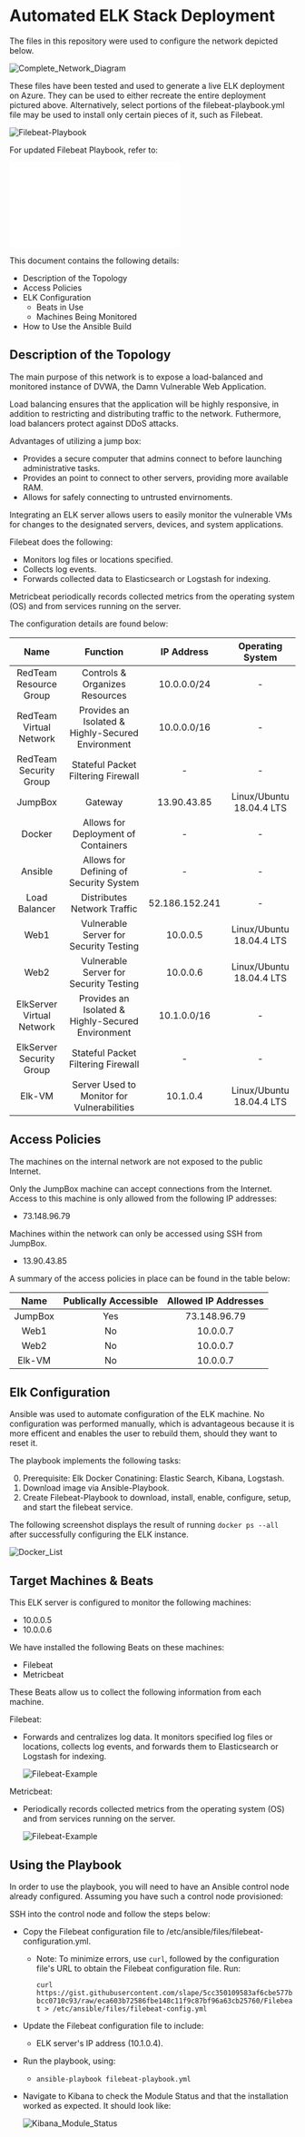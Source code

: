 # **Automated ELK Stack Deployment**

The files in this repository were used to configure the network depicted below.

![Complete_Network_Diagram](Images/Complete_Network_Diagram.png)

These files have been tested and used to generate a live ELK deployment on Azure. They can be used to either recreate the entire deployment pictured above. Alternatively, select portions of the filebeat-playbook.yml file may be used to install only certain pieces of it, such as Filebeat.

![Filebeat-Playbook](Images/Filebeat-Playbook.png)

For updated Filebeat Playbook, refer to:

![Filebeat-Playbook](Markdown-Files/Filebeat-Playbook.md)

This document contains the following details:
- Description of the Topology
- Access Policies
- ELK Configuration
  - Beats in Use
  - Machines Being Monitored
- How to Use the Ansible Build

## **Description of the Topology**

The main purpose of this network is to expose a load-balanced and monitored instance of DVWA, the Damn Vulnerable Web Application.

Load balancing ensures that the application will be highly responsive, in addition to restricting and distributing traffic to the network. Futhermore, load balancers protect against DDoS attacks.

Advantages of utilizing a jump box:
  - Provides a secure computer that admins connect to before launching administrative tasks.
  - Provides an point to connect to other servers, providing more available RAM.
  - Allows for safely connecting to untrusted envirnoments.

Integrating an ELK server allows users to easily monitor the vulnerable VMs for changes to the designated servers, devices, and system applications.

Filebeat does the following:
  - Monitors log files or locations specified.
  - Collects log events.
  - Forwards collected data to Elasticsearch or Logstash for indexing.

Metricbeat periodically records collected metrics from the operating system (OS) and from services running on the server.

The configuration details are found below:

|          **Name**         	|                    **Function**                   	| **IP Address** 	|   **Operating System**   	|
|:-------------------------:	|:-------------------------------------------------:	|:--------------:	|:------------------------:	|
|   RedTeam Resource Group  	|           Controls & Organizes Resources          	|   10.0.0.0/24  	|             -            	|
|  RedTeam Virtual Network  	| Provides an Isolated & Highly-Secured Environment 	|   10.0.0.0/16  	|             -            	|
|   RedTeam Security Group  	|         Stateful Packet Filtering Firewall        	|        -       	|             -            	|
|          JumpBox          	|                      Gateway                      	|   13.90.43.85  	| Linux/Ubuntu 18.04.4 LTS 	|
|           Docker          	|        Allows for Deployment of Containers        	|        -       	|             -            	|
|          Ansible          	|       Allows for Defining of Security System      	|        -       	|             -            	|
|       Load Balancer       	|            Distributes Network Traffic            	| 52.186.152.241 	|             -            	|
|            Web1           	|       Vulnerable Server for Security Testing      	|    10.0.0.5    	| Linux/Ubuntu 18.04.4 LTS 	|
|            Web2           	|       Vulnerable Server for Security Testing      	|    10.0.0.6    	| Linux/Ubuntu 18.04.4 LTS 	|
| ElkServer Virtual Network 	| Provides an Isolated & Highly-Secured Environment 	|   10.1.0.0/16  	|             -            	|
|  ElkServer Security Group 	|         Stateful Packet Filtering Firewall        	|        -       	|             -            	|
|           Elk-VM          	|     Server Used to Monitor for Vulnerabilities    	|    10.1.0.4    	| Linux/Ubuntu 18.04.4 LTS 	|


## **Access Policies**

The machines on the internal network are not exposed to the public Internet. 

Only the JumpBox machine can accept connections from the Internet. Access to this machine is only allowed from the following IP addresses:
- 73.148.96.79

Machines within the network can only be accessed using SSH from JumpBox.
- 13.90.43.85

A summary of the access policies in place can be found in the table below:

| **Name** 	| **Publically Accessible** 	| **Allowed IP Addresses** 	|
|:--------:	|:-------------------------:	|:------------------------:	|
|  JumpBox 	|            Yes            	|       73.148.96.79       	|
|   Web1   	|             No            	|         10.0.0.7         	|
|   Web2   	|             No            	|         10.0.0.7         	|
|  Elk-VM  	|             No            	|         10.0.0.7         	|

## **Elk Configuration**

Ansible was used to automate configuration of the ELK machine. No configuration was performed manually, which is advantageous because it is more efficent and enables the user to rebuild them, should they want to reset it.

The playbook implements the following tasks:

0. Prerequisite: Elk Docker Conatining: Elastic Search, Kibana, Logstash.
1. Download image via Ansible-Playbook.
2. Create Filebeat-Playbook to download, install, enable, configure, setup, and start the filebeat service.

The following screenshot displays the result of running `docker ps --all` after successfully configuring the ELK instance.

![Docker_List](Images/Docker_List.png)


## Target Machines & Beats
This ELK server is configured to monitor the following machines:
- 10.0.0.5
- 10.0.0.6

We have installed the following Beats on these machines:
- Filebeat
- Metricbeat

These Beats allow us to collect the following information from each machine.

Filebeat:
- Forwards and centralizes log data. It monitors specified log files or locations, collects log events, and forwards them to Elasticsearch or Logstash for indexing.

  ![Filebeat-Example](Images/Filebeat-Example.png)

Metricbeat: 
- Periodically records collected metrics from the operating system (OS) and from services running on the server.

  ![Filebeat-Example](Images/Metricbeat-Example.png)


## Using the Playbook
In order to use the playbook, you will need to have an Ansible control node already configured. Assuming you have such a control node provisioned: 

SSH into the control node and follow the steps below:
- Copy the Filebeat configuration file to /etc/ansible/files/filebeat-configuration.yml.
  - Note: To minimize errors, use `curl`, followed by the configuration file's URL to obtain the Filebeat configuration file. Run: 

    `curl https://gist.githubusercontent.com/slape/5cc350109583af6cbe577bbcc0710c93/raw/eca603b72586fbe148c11f9c87bf96a63cb25760/Filebeat > /etc/ansible/files/filebeat-config.yml`

- Update the Filebeat configuration file to include:
  - ELK server's IP address (10.1.0.4).

- Run the playbook, using:

  - `ansible-playbook filebeat-playbook.yml`

- Navigate to Kibana to check the Module Status and that the installation worked as expected. It should look like:

  ![Kibana_Module_Status](Images/Kibana_Module_Status.png)


